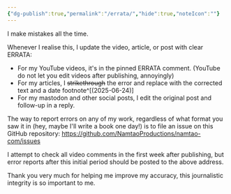 ```yaml
---
{"dg-publish":true,"permalink":"/errata/","hide":true,"noteIcon":""}
---
```



I make mistakes all the time.

Whenever I realise this, I update the video, article, or post with clear ERRATA:
- For my YouTube videos, it's in the pinned ERRATA comment. (YouTube do not let you edit videos after publishing, annoyingly)
- For my articles, I ~~strikethrough~~ the error and replace with the corrected text and a date footnote^[(2025-06-24)]
- For my mastodon and other social posts, I edit the original post and follow-up in a reply.

The way to report errors on any of my work, regardless of what format you saw it in (hey, maybe I'll write a book one day!) is to file an issue on this GitHub repository:
https://github.com/NamtaoProductions/namtao-com/issues

I attempt to check all video comments in the first week after publishing, but error reports after this initial period should be posted to the above address.

Thank you very much for helping me improve my accuracy, this journalistic integrity is so important to me.

